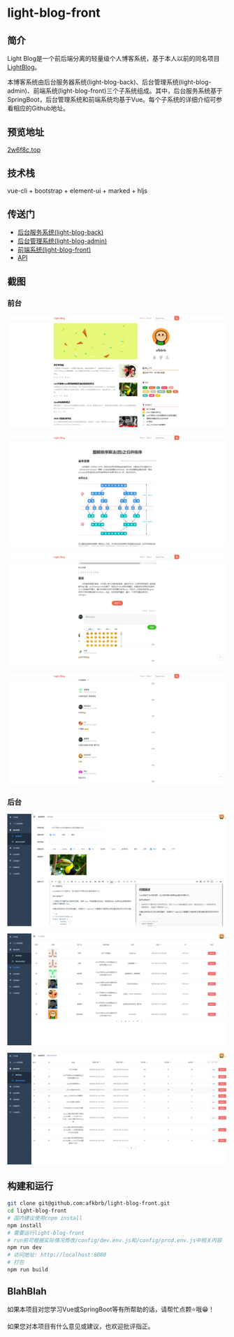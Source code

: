 # light-blog-front

## 简介

Light Blog是一个前后端分离的轻量级个人博客系统，基于本人以前的同名项目[LightBlog](https://github.com/afkbrb/LightBlog)。

本博客系统由后台服务器系统(light-blog-back)、后台管理系统(light-blog-admin)、前端系统(light-blog-front)三个子系统组成。其中，后台服务系统基于SpringBoot，后台管理系统和前端系统均基于Vue。每个子系统的详细介绍可参看相应的Github地址。

## 预览地址

[2w6f8c.top](http://2w6f8c.top)

## 技术栈

vue-cli + bootstrap + element-ui + marked + hljs

## 传送门

- [后台服务系统(light-blog-back)](https://github.com/afkbrb/light-blog-back)
- [后台管理系统(light-blog-admin)](https://github.com/afkbrb/light-blog-admin)
- [前端系统(light-blog-front)](https://github.com/afkbrb/light-blog-front)
- [API](https://www.showdoc.cc/lightblog?page_id=2428180430024349)

## 截图

### 前台

![](./screenshots/1.png)

![](./screenshots/2.png)

![](./screenshots/3.png)

![](./screenshots/4.png)

### 后台

![](./screenshots/5.png)

![](./screenshots/6.png)

![](./screenshots/7.png)


## 构建和运行

```bash
git clone git@github.com:afkbrb/light-blog-front.git
cd light-blog-front
# 国内建议使用cnpm install
npm install
# 需要运行light-blog-front
# run前可根据实际情况修改/config/dev.env.js和/config/prod.env.js中相关内容
npm run dev
# 访问地址: http://localhost:8080
# 打包
npm run build
```

## BlahBlah

如果本项目对您学习Vue或SpringBoot等有所帮助的话，请帮忙点颗⭐哦😁！

如果您对本项目有什么意见或建议，也欢迎批评指正。

